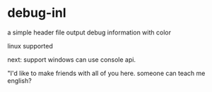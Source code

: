 # debug-inl
a simple header file
output debug information with color

linux supported

next:
support windows can use console api. 

"I'd like to make friends with all of you here.
someone can teach me english?

